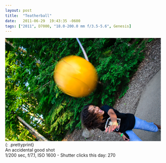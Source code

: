 ```yaml
---
layout: post
title:  "Teatherball"
date:   2011-06-29  19:43:35 -0600
tags: ["2011", D7000, "18.0-200.0 mm f/3.5-5.6", Genesis]
---
```

![:title](/images/2011/2011_0629_D7K8278.jpg)
{: .prettyprint}  
An accidental good shot  
1/200 sec, f/7.1, ISO 1600 - Shutter clicks this day: 270